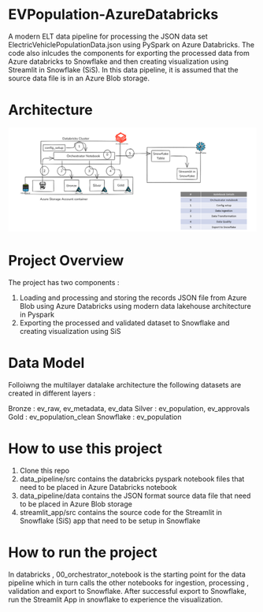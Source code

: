 # EVPopulation-AzureDatabricks
A modern ELT data pipeline for processing the JSON data set ElectricVehiclePopulationData.json using PySpark on Azure Databricks. 
The code also inlcudes the components for exporting the processed data from Azure databricks to Snowflake and then creating visualization using Streamlit in Snowflake (SiS).
In this data pipeline, it is assumed that the source data file is in an Azure Blob storage.

# Architecture 

<img src="https://github.com/reacharnab330/EVPopulation-AzureDatabricks/blob/main/solution_arch_adb.PNG">

# Project Overview
The project has two components :
1. Loading and processing and storing the records JSON file from Azure Blob using Azure Databricks using modern data lakehouse architecture in Pyspark
2. Exporting the processed and validated dataset to Snowflake and creating visualization using SiS

# Data Model

Folloiwng the multilayer datalake architecture the following datasets are created in different layers :

Bronze    : ev_raw, ev_metadata, ev_data
Silver    : ev_population, ev_approvals
Gold      : ev_population_clean
Snowflake : ev_population

# How to use this project 

1. Clone this repo
2. data_pipeline/src contains the databricks pyspark notebook files that need to be placed in Azure Databricks notebook
3. data_pipeline/data contains the JSON format source data file that need to be placed in Azure Blob storage
4. streamlit_app/src contains the source code for the Streamlit in Snowflake (SiS) app that need to be setup in Snowflake

# How to run the project 

In databricks , 00_orchestrator_notebook is the starting point for the data pipeline which in turn calls the other notebooks for ingestion, processing , validation and export to Snowflake.
After successful export to Snowflake, run the Streamlit App in snowflake to experience the visualization.
